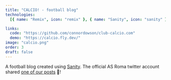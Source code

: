 ```yaml
---
title: "CALCIO! - football blog"
technologies:
  [{ name: "Remix", icon: "remix" }, { name: "Sanity", icon: "sanity" }]

links:
  code: "https://github.com/connordowson/club-calcio.com"
  demo: "https://calcio.fly.dev/"
image: "calcio.png"
order: 3
draft: false
---
```


A football blog created using [Sanity](https://www.sanity.io/). The official AS Roma twitter account shared [one of our posts](https://twitter.com/asromaen/status/1067432392120356871) 🤯!

<!-- A football blog created using Ghost CMS. All design work such as the logos and branding was completed by myself. The themes for the pages were created using the Handlebars templating engine, alongside Sass. -->
